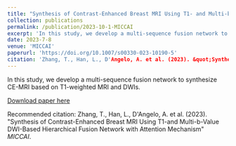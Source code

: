 ```yaml
---
title: "Synthesis of Contrast-Enhanced Breast MRI Using T1- and Multi-b-Value DWI-Based Hierarchical Fusion Network with Attention Mechanism"
collection: publications
permalink: /publication/2023-10-1-MICCAI
excerpt: 'In this study, we develop a multi-sequence fusion network to synthesize CE-MRI based on T1-weighted MRI and DWIs.'
date: 2023-7-8
venue: 'MICCAI'
paperurl: 'https://doi.org/10.1007/s00330-023-10190-5'
citation: 'Zhang, T., Han, L., D'Angelo, A. et al. (2023). &quot;Synthesis of Contrast-Enhanced Breast MRI Using T1-and Multi-b-Value DWI-Based Hierarchical Fusion Network with Attention Mechanism.&quot; <i>MICCAI</i>.'
---
```

In this study, we develop a multi-sequence fusion network to synthesize CE-MRI based on T1-weighted MRI and DWIs.

[Download paper here](https://doi.org/10.1007/s00330-023-10190-5)

Recommended citation: Zhang, T., Han, L., D'Angelo, A. et al. (2023). "Synthesis of Contrast-Enhanced Breast MRI Using T1-and Multi-b-Value DWI-Based Hierarchical Fusion Network with Attention Mechanism" <i>MICCAI</i>.

